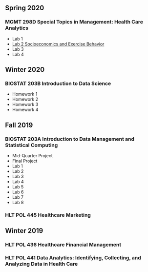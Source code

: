 ## Spring 2020
### MGMT 298D Special Topics in Management: Health Care Analytics
* Lab 1
* [Lab 2 Socioeconomics and Exercise Behavior](https://tony-lim96.github.io/MGMT-298D/Lab2.html)
* Lab 3
* Lab 4

## Winter 2020
### BIOSTAT 203B Introduction to Data Science
* Homework 1
* Homework 2
* Homework 3
* Homework 4

## Fall 2019
### BIOSTAT 203A Introduction to Data Management and Statistical Computing
* Mid-Quarter Project
* Final Project
* Lab 1
* Lab 2
* Lab 3
* Lab 4
* Lab 5
* Lab 6
* Lab 7
* Lab 8

### HLT POL 445 Healthcare Marketing


## Winter 2019
### HLT POL 436 Healthcare Financial Management

### HLT POL 441 Data Analytics: Identifying, Collecting, and Analyzing Data in Health Care
